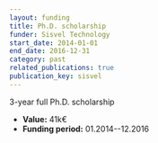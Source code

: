 ```yaml
---
layout: funding
title: Ph.D. scholarship
funder: Sisvel Technology
start_date: 2014-01-01
end_date: 2016-12-31
category: past
related_publications: true
publication_key: sisvel
---
```


3-year full Ph.D. scholarship

- **Value:** 41k€
- **Funding period:** 01.2014--12.2016
